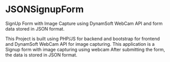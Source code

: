 # JSONSignupForm
SignUp Form with Image Capture using DynamSoft WebCam API and form data stored in JSON format.

This Project is built using PHP/JS for backend and bootstrap for frontend and DynamSoft WebCam API for image capturing.
This application is a Signup form with image capturing using webcam
After submitting the form, the data is stored in JSON format.
